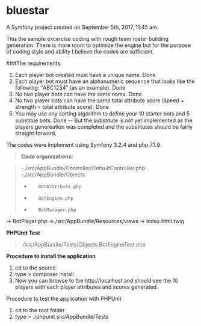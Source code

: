 bluestar
========

A Symfony project created on September 5th, 2017, 11:45 am.

This the sample excercise coding with rough team roster building generation. There is more room to optimize the engine but for the purpose of coding style and ability I believe the codes are sufficient.

###The requirements:

1. Each player bot created must have a unique name.
Done
2. Each player bot must have an alphanumeric sequence that looks like the following: "ABC1234" (as an
example).
Done
2. No two player bots can have the same name.
Done
3. No two player bots can have the same total attribute score (speed + strength = total attribute score).
Done
4. You may use any sorting algorithm to deﬁne your 10 starter bots and 5 substitue bots. 
Done -- But the substitute is not yet implemented as the players genereation was completed and the substitutes should be fairly straight forward.

The codes were implement using Symfony 3.2.4 and php 7.1.9.

>**Code organizations:**

>-./src/AppBundle/Controller/DefaultController.php
>-./src/AppBundle/Objects
>-        BotAttribute.php
>-        BotEngine.php
>-        BotManager.php
->        BotPlayer.php
->./src/AppBundle/Resources/views
->        index.html.twig

**PHPUnit Test**
>./src/AppBundle/Tests/Objects
>        BotEngineTest.php

**Procedure to install the application**

1. cd to the source
2. type > composer install
3. Now you can browse to the http://localhost and should see the 10 players with each player attributes and scores generated.


Procedure to test the application with PHPUnit

1. cd to the root folder
2. type > ./phpunit src/AppBundle/Tests
